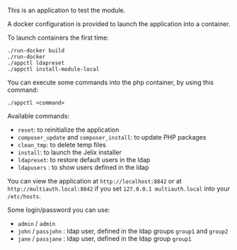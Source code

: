 This is an application to test the module.

A docker configuration is provided to launch the application into a container.

To launch containers the first time:

```
./run-docker build
./run-docker
./appctl ldapreset
./appctl install-module-local
```

You can execute some commands into the php container, by using this command:

```
./appctl <command>
```

Available commands:

* `reset`: to reinitialize the application 
* `composer_update` and `composer_install`: to update PHP packages 
* `clean_tmp`: to delete temp files 
* `install`: to launch the Jelix installer
* `ldapreset`: to restore default users in the ldap
* `ldapusers` : to show users defined in the ldap


You can view the application at `http://localhost:8842` or at `http://multiauth.local:8842`
if you set `127.0.0.1 multiauth.local` into your `/etc/hosts`.

Some login/password you can use:

* `admin` / `admin`
* `john` / `passjohn` : ldap user, defined in the ldap groups `group1` and `group2`
* `jane` / `passjane` : ldap user, defined in the ldap group `group1`
